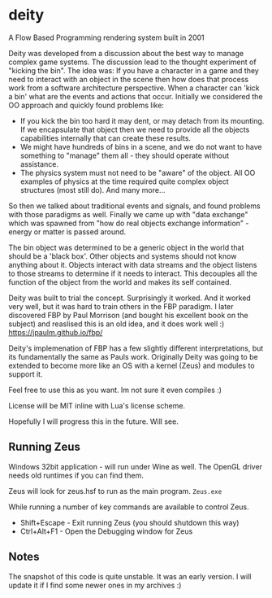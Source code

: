 # deity
A Flow Based Programming rendering system built in 2001

Deity was developed from a discussion about the best way to manage complex game systems. The discussion lead to the thought experiment of "kicking the bin". The idea was: If you have a character in a game and they need to interact with an object in the scene then how does that process work from a software architecture perspective. When a character can 'kick a bin' what are the events and actions that occur. Initially we considered the OO approach and quickly found problems like:
- If you kick the bin too hard it may dent, or may detach from its mounting. If we encapsulate that object then we need to provide all the objects capabilities internally that can create these results.
- We might have hundreds of bins in a scene, and we do not want to have something to "manage" them all - they should operate without assistance.
- The physics system must not need to be "aware" of the object. All OO examples of physics at the time required quite complex object structures (most still do). 
And many more...

So then we talked about traditional events and signals, and found problems with those paradigms as well. Finally we came up with "data exchange" which was spawned from "how do real objects exchange information" - energy or matter is passed around. 

The bin object was determined to be a generic object in the world that should be a 'black box'. Other objects and systems should not know anything about it. Objects interact with data streams and the object listens to those streams to determine if it needs to interact. This decouples all the function of the object from the world and makes its self contained.

Deity was built to trial the concept. Surprisingly it worked. And it worked very well, but it was hard to train others in the FBP paradigm. I later discovered FBP by Paul Morrison (and bought his excellent book on the subject) and reaslised this is an old idea, and it does work well :)
https://jpaulm.github.io/fbp/

Deity's implemenation of FBP has a few slightly different interpretations, but its fundamentally the same as Pauls work. Originally Deity was going to be extended to become more like an OS with a kernel (Zeus) and modules to support it. 

Feel free to use this as you want. Im not sure it even compiles :)

License will be MIT inline with Lua's license scheme. 

Hopefully I will progress this in the future. Will see.


## Running Zeus
Windows 32bit application - will run under Wine as well. 
The OpenGL driver needs old runtimes if you can find them. 

Zeus will look for zeus.hsf to run as the main program. 
```Zeus.exe```

While running a number of key commands are available to control Zeus.
- Shift+Escape - Exit running Zeus (you should shutdown this way)
- Ctrl+Alt+F1  - Open the Debugging window for Zeus

## Notes
The snapshot of this code is quite unstable. It was an early version. I will update it if I find some newer ones in my archives :)

